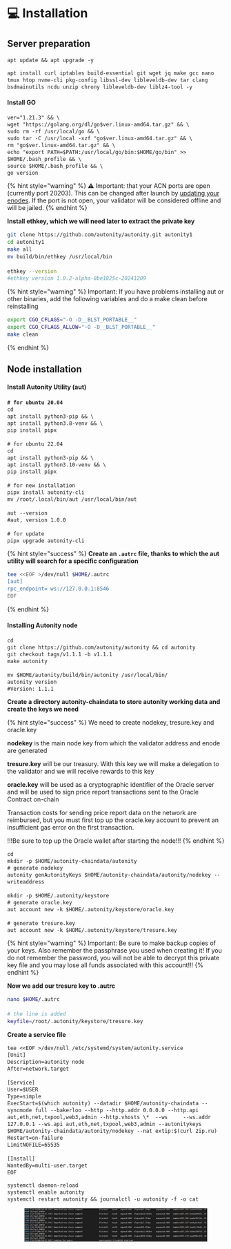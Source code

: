 # 💻 Installation

## Server preparation

```shell
apt update && apt upgrade -y
```

```shell
apt install curl iptables build-essential git wget jq make gcc nano tmux htop nvme-cli pkg-config libssl-dev libleveldb-dev tar clang bsdmainutils ncdu unzip chrony libleveldb-dev liblz4-tool -y
```

#### Install GO

```shell
ver="1.21.3" && \
wget "https://golang.org/dl/go$ver.linux-amd64.tar.gz" && \
sudo rm -rf /usr/local/go && \
sudo tar -C /usr/local -xzf "go$ver.linux-amd64.tar.gz" && \
rm "go$ver.linux-amd64.tar.gz" && \
echo "export PATH=$PATH:/usr/local/go/bin:$HOME/go/bin" >> $HOME/.bash_profile && \
source $HOME/.bash_profile && \
go version
```

{% hint style="warning" %}
⚠️ Important: that your ACN ports are open (currently port 20203). This can be changed after launch by [updating your enodes](https://docs.autonity.org/validators/migrate-vali/#migrating-validator-node-to-a-new-ipport-address). If the port is not open, your validator will be considered offline and will be jailed.
{% endhint %}

**Install ethkey, which we will need later to extract the private key**

```bash
git clone https://github.com/autonity/autonity.git autonity1
cd autonity1
make all
mv build/bin/ethkey /usr/local/bin

ethkey --version
#ethkey version 1.0.2-alpha-8be1825c-20241209
```

{% hint style="warning" %}
Important: If you have problems installing aut or other binaries, add the following variables and do a make clean before reinstalling

```bash
export CGO_CFLAGS="-O -D__BLST_PORTABLE__" 
export CGO_CFLAGS_ALLOW="-O -D__BLST_PORTABLE__"
make clean
```
{% endhint %}



## Node installation

#### Install Autonity Utility (aut)

<pre class="language-shell"><code class="lang-shell"><strong># for ubuntu 20.04
</strong>cd
apt install python3-pip &#x26;&#x26; \
apt install python3.8-venv &#x26;&#x26; \
pip install pipx

# for ubuntu 22.04
cd
apt install python3-pip &#x26;&#x26; \
apt install python3.10-venv &#x26;&#x26; \
pip install pipx

# for new installation
pipx install autonity-cli
mv /root/.local/bin/aut /usr/local/bin/aut

aut --version
#aut, version 1.0.0

# for update
pipx upgrade autonity-cli
</code></pre>

{% hint style="success" %}
**Create an `.autrc` file, thanks to which the aut utility will search for a specific configuration**

```bash
tee <<EOF >/dev/null $HOME/.autrc
[aut]
rpc_endpoint= ws://127.0.0.1:8546
EOF
```
{% endhint %}

#### **Installing Autonity node**

```shell
cd
git clone https://github.com/autonity/autonity && cd autonity
git checkout tags/v1.1.1 -b v1.1.1
make autonity

mv $HOME/autonity/build/bin/autonity /usr/local/bin/
autonity version
#Version: 1.1.1
```

**Create a directory autonity-chaindata to store autonity working data and create the keys we need**

{% hint style="success" %}
We need to create nodekey, tresure.key and oracle.key

**nodekey** is the main node key from which the validator address and enode are generated

**tresure.key** will be our treasury. With this key we will make a delegation to the validator and we will receive rewards to this key

**oracle.key** will be used as a cryptographic identifier of the Oracle server and will be used to sign price report transactions sent to the Oracle Contract on-chain

Transaction costs for sending price report data on the network are reimbursed, but you must first top up the oracle.key account to prevent an insufficient gas error on the first transaction.

!!!Be sure to top up the Oracle wallet after starting the node!!!
{% endhint %}

```shell
cd
mkdir -p $HOME/autonity-chaindata/autonity
# generate nodekey
autonity genAutonityKeys $HOME/autonity-chaindata/autonity/nodekey --writeaddress

mkdir -p $HOME/.autonity/keystore
# generate oracle.key
aut account new -k $HOME/.autonity/keystore/oracle.key

# generate tresure.key
aut account new -k $HOME/.autonity/keystore/tresure.key
```

{% hint style="warning" %}
Important: Be sure to make backup copies of your keys. Also remember the passphrase you used when creating it! If you do not remember the password, you will not be able to decrypt this private key file and you may lose all funds associated with this account!!!
{% endhint %}

**Now we add our tresure key to .autrc**

```bash
nano $HOME/.autrc

# the line is added
keyfile=/root/.autonity/keystore/tresure.key
```

**Create a service file**

```shell
tee <<EOF >/dev/null /etc/systemd/system/autonity.service
[Unit]
Description=autonity node
After=network.target

[Service]
User=$USER
Type=simple
ExecStart=$(which autonity) --datadir $HOME/autonity-chaindata --syncmode full --bakerloo --http --http.addr 0.0.0.0 --http.api aut,eth,net,txpool,web3,admin --http.vhosts \*  --ws     --ws.addr 127.0.0.1 --ws.api aut,eth,net,txpool,web3,admin --autonitykeys $HOME/autonity-chaindata/autonity/nodekey --nat extip:$(curl 2ip.ru)
Restart=on-failure
LimitNOFILE=65535

[Install]
WantedBy=multi-user.target
EOF
```

```shell
systemctl daemon-reload
systemctl enable autonity
systemctl restart autonity && journalctl -u autonity -f -o cat
```

<figure><img src="../../.gitbook/assets/image.png" alt=""><figcaption></figcaption></figure>



